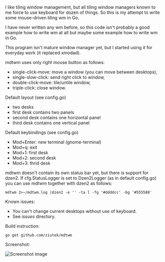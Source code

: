 I like tiling window management, but all tiling window managers known to me force to use keyboard for dozen of things. So this is my attempt to write some mouse-driven tiling wm in Go.

I have never written any wm before, so this code isn't probably a good example how to write wm at all but maybe some example how to write wm in Go.

This program isn't mature window manager yet, but I started using it for everyday work (it replaced xmodad).

mdtwm uses only right mouse button as follows:

- single-click-move: move a window (you can move between desktops),
- single-slow-click: send right click to window,
- double-click-move: tile/untile window,
- triple-click: close window.

Default layout (see config.go)

- two desks
- first desk contains two panels
- second desk contains one horizontal panel
- third desk contains one vertical panel

Default keybindings (see config.go)

- Mod+Enter: new terminal (gnome-terminal)
- Mod+q: exit
- Mod+1: first desk
- Mod+2: second desk
- Mod+3: thrid desk

mdtwm doesn't contain its own status bar yet, but there is support for dzen2. If cfg.StatusLogger is set to Dzen2Logger (as in default config.go) you can use mdtwm together with dzen2 as follows:

    mdtwm 2>~/mdtwm.log |dzen2 -e '' -ta l -fg '#ddddcc' -bg '#555588'

Known issues:

- You can't change current desktops without use of keyboard.
- See *issues* directory.

Build instruction:

    go get github.com/ziutek/mdtwm

Screenshot:

![Screenshot image](/ziutek/mdtwm/raw/master/screenshot.jpg)

